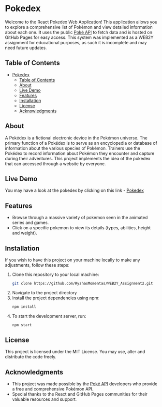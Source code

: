 # Pokedex
Welcome to the React Pokedex Web Application! This application allows you to explore a comprehensive list of Pokémon and view detailed information about each one. It uses the public [Poké API](https://pokeapi.co) to fetch data and is hosted on GitHub Pages for easy access. This system was implemented as a WEB2Y assignment for educational purposes, as such it is incomplete and may need future updates. 

## Table of Contents
- [Pokedex](#pokedex)
  - [Table of Contents](#table-of-contents)
  - [About](#about)
  - [Live Demo](#live-demo)
  - [Features](#usage)
  - [Installation](#installation)
  - [License](#license)
  - [Acknowledgments](#acknowledgments)

## About
A Pokédex is a fictional electronic device in the Pokémon universe. The primary function of a Pokédex is to serve as an encyclopedia or database of information about the various species of Pokémon. Trainers use the Pokédex to record information about Pokémon they encounter and capture during their adventures. This project implements the idea of the pokedex that can accessed through a website by everyone. 

## Live Demo 
 You may have a look at the pokedex by clicking on this link - [Pokedex](https://ryzhasmomentas.github.io/WEB2Y_Assignment2/)

 ## Features
* Browse through a massive variety of pokemon seen in the animated series and games.
* Click on a specific pokemon to view its details (types, abilities, height and weight).

## Installation
If you wish to have this project on your machine locally to make any adjustments, follow these steps:
1. Clone this repository to your local machine:
   ```bash
   git clone https://github.com/RyzhasMomentas/WEB2Y_Assignment2.git
   ```
2. Navigate to the project directory
3. Install the project dependencies using npm:
   ```bash
   npm install
   ```
4. To start the development server, run:
   ```bash
   npm start
   ```
## License
This project is licensed under the MIT License. You may use, alter and distribute the code freely. 

## Acknowledgments
* This project was made possible by the [Poké API](https://pokeapi.co) developers who provide a free and comprehensive Pokémon API.
* Special thanks to the React and GitHub Pages communities for their valuable resources and support.

